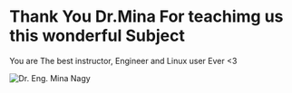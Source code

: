# Thank You Dr.Mina For teachimg us this wonderful Subject
You are The best instructor, Engineer and Linux user Ever <3

![Dr. Eng. Mina Nagy](https://imgur.com/a/RK7sGkS)